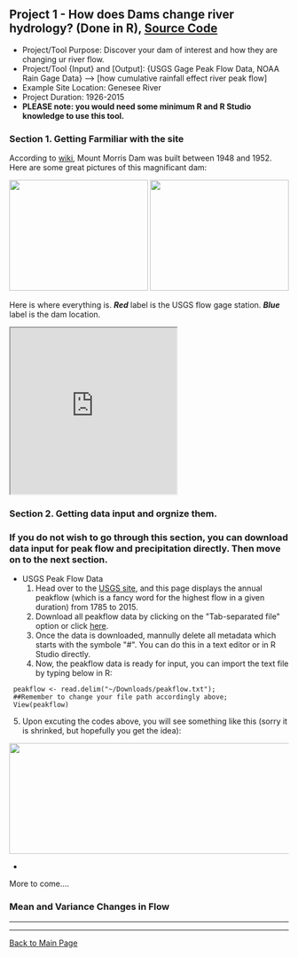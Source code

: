 ## Project 1 - How does Dams change river hydrology? (Done in R), [Source Code](https://gp86041.github.io/gepuprojects.github.io/project1_files/project1.R)


- Project/Tool Purpose: Discover your dam of interest and how they are changing ur river flow.
- Project/Tool {Input} and [Output]: {USGS Gage Peak Flow Data, NOAA Rain Gage Data} --> [how cumulative rainfall effect river peak flow]
- Example Site Location: Genesee River
- Project Duration: 1926-2015
- **PLEASE note: you would need some minimum R and R Studio knowledge to use this tool.**

### Section 1. Getting Farmiliar with the site

According to [wiki](https://en.wikipedia.org/wiki/Mount_Morris_Dam), Mount Morris Dam was built between 1948 and 1952. Here are some great pictures of this magnificant dam:


<img src="https://gp86041.github.io/gepuprojects.github.io/project1_files/Mount_Morris_Dam_pic1.jpg" height="200" width="250">
<img src="https://gp86041.github.io/gepuprojects.github.io/project1_files/mt-morris-dam-crossing_pic2.jpg" height="200" width="250">

Here is where everything is. **_Red_** label is the USGS flow gage station. **_Blue_** label is the dam location.

<iframe src="https://www.google.com/maps/d/u/0/embed?mid=1V3AqSlnYUAsSHSV4Pq100ZS-TYQ" width="300" height="300"></iframe>

### Section 2. Getting data input and orgnize them. ###
### If you do not wish to go through this section, you can download data input for peak flow and precipitation directly. Then move on to the next section. ###

- USGS Peak Flow Data
   1. Head over to the [USGS site](https://nwis.waterdata.usgs.gov/ny/nwis/peak/?site_no=04231600&agency_cd=USGS), and this page displays the annual peakflow (which is a fancy word for the highest flow in a given duration) from 1785 to 2015. 
   2. Download all peakflow data by clicking on the "Tab-separated file" option or click [here](https://nwis.waterdata.usgs.gov/ny/nwis/peak?site_no=04231600&agency_cd=USGS&format=rdb).
   3. Once the data is downloaded, mannully delete all metadata which starts with the symbole "#". You can do this in a text editor or in R Studio directly.
   4. Now, the peakflow data is ready for input, you can import the text file by typing below in R:
   
```{.r}
 peakflow <- read.delim("~/Downloads/peakflow.txt");
 ##Remember to change your file path accordingly above;
 View(peakflow)
```

   5. Upon excuting the codes above, you will see something like this (sorry it is shrinked, but hopefully you get the idea):
   <img src="https://gp86041.github.io/gepuprojects.github.io/project1_files/peakflow_input.png" height="200" width="1300">

-    
   
   
   
   
   
   




More to come....

### Mean and Variance Changes in Flow

---
---
[Back to Main Page](https://gp86041.github.io/gepuprojects.github.io/)
